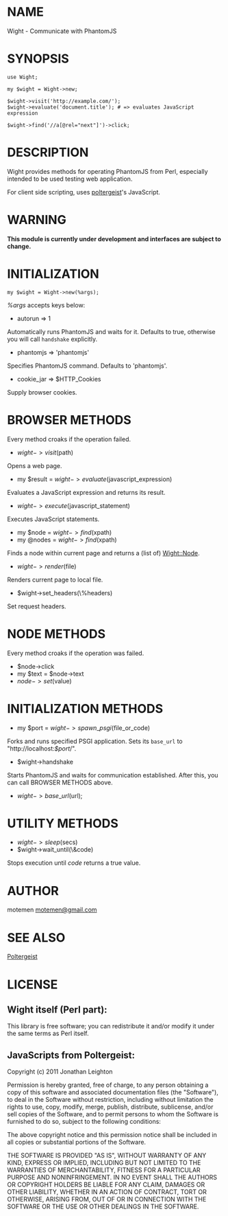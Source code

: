 # NAME

Wight - Communicate with PhantomJS

# SYNOPSIS

    use Wight;

    my $wight = Wight->new;

    $wight->visit('http://example.com/');
    $wight->evaluate('document.title'); # => evaluates JavaScript expression

    $wight->find('//a[@rel="next"]')->click;

# DESCRIPTION

Wight provides methods for operating PhantomJS from Perl,
especially intended to be used testing web application.

For client side scripting, uses [poltergeist](https://github.com/jonleighton/poltergeist)'s JavaScript.

# WARNING

__This module is currently under development and interfaces are
subject to change.__

# INITIALIZATION

    my $wight = Wight->new(%args);

_%args_ accepts keys below:

- autorun => 1

Automatically runs PhantomJS and waits for it.
Defaults to true, otherwise you will call `handshake` explicitly.

- phantomjs => 'phantomjs'

Specifies PhantomJS command. Defaults to 'phantomjs'.

- cookie\_jar => $HTTP\_Cookies

Supply browser cookies.

# BROWSER METHODS

Every method croaks if the operation failed.

- $wight->visit($path)

Opens a web page.

- my $result = $wight->evaluate($javascript\_expression)

Evaluates a JavaScript expression and returns its result.

- $wight->execute($javascript\_statement)

Executes JavaScript statements.

- my $node  = $wight->find($xpath)
- my @nodes = $wight->find($xpath)

Finds a node within current page and returns a (list of) [Wight::Node](http://search.cpan.org/perldoc?Wight::Node).

- $wight->render($file)

Renders current page to local file.

- $wight->set\_headers(\\%headers)

Set request headers.

# NODE METHODS

Every method croaks if the operation was failed.

- $node->click
- my $text = $node->text
- $node->set($value)

# INITIALIZATION METHODS

- my $port = $wight->spawn\_psgi($file\_or\_code)

Forks and runs specified PSGI application.
Sets its `base_url` to "http://localhost:_$port_/".

- $wight->handshake

Starts PhantomJS and waits for communication established.
After this, you can call BROWSER METHODS above.

- $wight->base\_url($url);

# UTILITY METHODS

- $wight->sleep($secs)
- $wight->wait\_until(\\&code)

Stops execution until _code_ returns a true value.

# AUTHOR

motemen <motemen@gmail.com>

# SEE ALSO

[Poltergeist](https://github.com/jonleighton/poltergeist)

# LICENSE

## Wight itself (Perl part):

This library is free software; you can redistribute it and/or modify
it under the same terms as Perl itself.

## JavaScripts from Poltergeist:

Copyright (c) 2011 Jonathan Leighton

Permission is hereby granted, free of charge, to any person obtaining
a copy of this software and associated documentation files (the
"Software"), to deal in the Software without restriction, including
without limitation the rights to use, copy, modify, merge, publish,
distribute, sublicense, and/or sell copies of the Software, and to
permit persons to whom the Software is furnished to do so, subject to
the following conditions:

The above copyright notice and this permission notice shall be
included in all copies or substantial portions of the Software.

THE SOFTWARE IS PROVIDED "AS IS", WITHOUT WARRANTY OF ANY KIND,
EXPRESS OR IMPLIED, INCLUDING BUT NOT LIMITED TO THE WARRANTIES OF
MERCHANTABILITY, FITNESS FOR A PARTICULAR PURPOSE AND
NONINFRINGEMENT. IN NO EVENT SHALL THE AUTHORS OR COPYRIGHT HOLDERS BE
LIABLE FOR ANY CLAIM, DAMAGES OR OTHER LIABILITY, WHETHER IN AN ACTION
OF CONTRACT, TORT OR OTHERWISE, ARISING FROM, OUT OF OR IN CONNECTION
WITH THE SOFTWARE OR THE USE OR OTHER DEALINGS IN THE SOFTWARE.